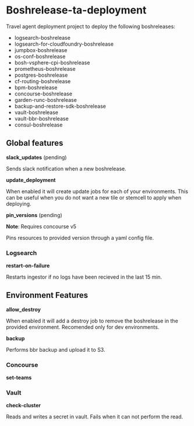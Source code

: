 # Boshrelease-ta-deployment

Travel agent deployment project to deploy the following boshreleases:

* logsearch-boshrelease
* logsearch-for-cloudfoundry-boshrelease
* jumpbox-boshrelease
* os-conf-boshrelease
* bosh-vsphere-cpi-boshrelease
* prometheus-boshrelease
* postgres-boshrelease
* cf-routing-boshrelease
* bpm-boshrelease
* concourse-boshrelease
* garden-runc-boshrelease
* backup-and-restore-sdk-boshrelease
* vault-boshrelease
* vault-bbr-boshrelease
* consul-boshrelease

## Global features

**slack_updates** (pending)

Sends slack notification when a new boshrelease.

**update_deployment**

When enabled it will create update jobs for each of your environments. This can be useful when
you do not want a new tile or stemcell to apply when deploying.

**pin_versions** (pending)

__Note__: Requires concourse v5

Pins resources to provided version through a yaml config file.

### Logsearch

**restart-on-failure**

Restarts ingestor if no logs have been recieved in the last 15 min.

## Environment Features

**allow_destroy**

When enabled it will add a destroy job to remove the boshrelease in the provided environment.
Recomended only for dev environments.

**backup**

Performs bbr backup and upload it to S3.

### Concourse

**set-teams**

### Vault

**check-cluster**

Reads and writes a secret in vault. Fails when it can not perform the read.

